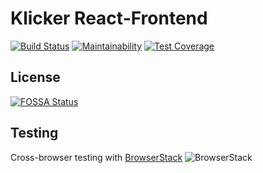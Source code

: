 # Klicker React-Frontend

[![Build Status](https://travis-ci.org/uzh-bf/klicker-react.svg?branch=master)](https://travis-ci.org/uzh-bf/klicker-react)
[![Maintainability](https://api.codeclimate.com/v1/badges/e6145f91794546ed622c/maintainability)](https://codeclimate.com/github/uzh-bf/klicker-react/maintainability)
[![Test Coverage](https://api.codeclimate.com/v1/badges/e6145f91794546ed622c/test_coverage)](https://codeclimate.com/github/uzh-bf/klicker-react/test_coverage)

## License
[![FOSSA Status](https://app.fossa.io/api/projects/git%2Bgithub.com%2Fuzh-bf%2Fklicker-react.svg?type=large)](https://app.fossa.io/projects/git%2Bgithub.com%2Fuzh-bf%2Fklicker-react?ref=badge_large)

## Testing
Cross-browser testing with [BrowserStack](https://www.browserstack.com)
![BrowserStack](https://github.com/uzh-bf/klicker-react/blob/master/public/Browserstack-logo%402x.pngx)
